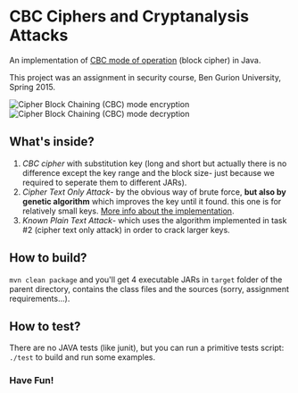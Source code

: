 # CBC Ciphers and Cryptanalysis Attacks

An implementation of [CBC mode of operation](http://en.wikipedia.org/wiki/Block_cipher_mode_of_operation#Cipher_Block_Chaining_.28CBC.292) (block cipher) in Java.

This project was an assignment in security course, Ben Gurion University, Spring 2015.

![Cipher Block Chaining (CBC) mode encryption](http://upload.wikimedia.org/wikipedia/commons/thumb/8/80/CBC_encryption.svg/1202px-CBC_encryption.svg.png)
![Cipher Block Chaining (CBC) mode decryption](http://upload.wikimedia.org/wikipedia/commons/thumb/2/2a/CBC_decryption.svg/1202px-CBC_decryption.svg.png)

## What's inside?
1. *CBC cipher* with substitution key (long and short but actually there is no difference except the key range and the block size- just because we required to seperate them to different JARs).
2. *Cipher Text Only Attack*- by the obvious way of brute force, **but also by genetic algorithm** which improves the key until it found. this one is for relatively small keys.  [More info about the implementation](https://speakerdeck.com/lidanh/how-did-nature-inspire-me-to-solve-the-ciphertext-only-attack).
3. *Known Plain Text Attack*- which uses the algorithm implemented in task #2 (cipher text only attack) in order to crack larger keys.

## How to build?
`mvn clean package` and you'll get 4 executable JARs in `target` folder of the parent directory, contains the class files and the sources (sorry, assignment requirements...).

## How to test?
There are no JAVA tests (like junit), but you can run a primitive tests script: `./test` to build and run some examples.



### Have Fun!

